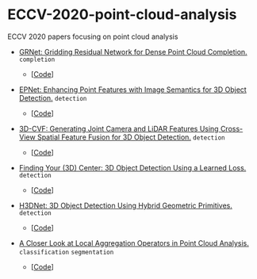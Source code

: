 # ECCV-2020-point-cloud-analysis
ECCV 2020 papers focusing on point cloud analysis


- [GRNet: Gridding Residual Network for Dense Point Cloud Completion.]()  ` completion ` 
  - [[Code](https://github.com/hzxie/GRNet)]

- [EPNet: Enhancing Point Features with Image Semantics for 3D Object Detection.]()  ` detection ` 
  - [[Code](https://github.com/happinesslz/EPNet)]

- [3D-CVF: Generating Joint Camera and LiDAR Features Using Cross-View Spatial Feature Fusion for 3D Object Detection.](https://arxiv.org/pdf/2004.12636.pdf)  ` detection ` 
  - [[Code](https://github.com/rasd3/3D-CVF)]

- [Finding Your (3D) Center: 3D Object Detection Using a Learned Loss.](https://arxiv.org/abs/2004.02693)  ` detection ` 
  - [[Code](https://github.com/dgriffiths3/finding-your-center)]

- [H3DNet: 3D Object Detection Using Hybrid Geometric Primitives.](https://arxiv.org/pdf/2006.05682.pdf)  ` detection ` 
  - [[Code](https://github.com/zaiweizhang/H3DNet)]

- [A Closer Look at Local Aggregation Operators in Point Cloud Analysis.](https://arxiv.org/abs/2007.01294)  ` classification `  ` segmentation ` 
  - [[Code](https://github.com/zeliu98/CloserLook3D)]
